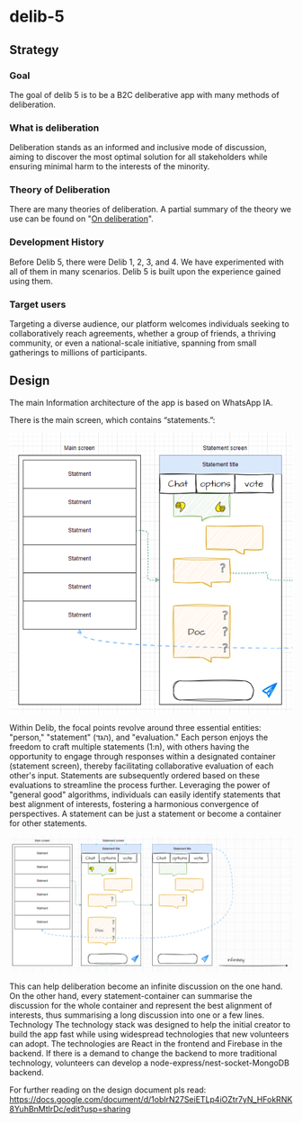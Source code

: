 # delib-5
## Strategy
### Goal
The goal of delib 5 is to be a B2C deliberative app with many methods of deliberation.
### What is deliberation
Deliberation stands as an informed and inclusive mode of discussion, aiming to discover the most optimal solution for all stakeholders while ensuring minimal harm to the interests of the minority.
### Theory of Deliberation
There are many theories of deliberation. A partial summary of the theory we use can be found on "[On deliberation](https://www.delib.org/wiki/index.php/Main_Page)". 

### Development History
Before Delib 5, there were Delib 1, 2, 3, and 4. We have experimented with all of them in many scenarios. Delib 5 is built upon the experience gained using them.
### Target users
Targeting a diverse audience, our platform welcomes individuals seeking to collaboratively reach agreements, whether a group of friends, a thriving community, or even a national-scale initiative, spanning from small gatherings to millions of participants.

## Design
The main Information architecture of the app is based on WhatsApp IA.

There is the main screen, which contains “statements.”:

![Main architecture](https://github.com/delib-org/delib-5/blob/main/DESIGN/imgs/01.png)

Within Delib, the focal points revolve around three essential entities: "person," "statement" (הגד), and "evaluation." Each person enjoys the freedom to craft multiple statements (1:n), with others having the opportunity to engage through responses within a designated container (statement screen), thereby facilitating collaborative evaluation of each other's input. Statements are subsequently ordered based on these evaluations to streamline the process further. Leveraging the power of "general good" algorithms, individuals can easily identify statements that best alignment of interests, fostering a harmonious convergence of perspectives.
A statement can be just a statement or become a container for other statements.

![Infinte deliberation](https://github.com/delib-org/delib-5/blob/main/DESIGN/imgs/02.png)

This can help deliberation become an infinite discussion on the one hand. On the other hand, every statement-container can summarise the discussion for the whole container and represent the best alignment of interests, thus summarising a long discussion into one or a few lines.
Technology
The technology stack was designed to help the initial creator to build the app fast while using widespread technologies that new volunteers can adopt. The technologies are React in the frontend and Firebase in the backend. If there is a demand to change the backend to more traditional technology, volunteers can develop a node-express/nest-socket-MongoDB backend.

For further reading on the design document pls read: https://docs.google.com/document/d/1oblrN27SeiETLp4iOZtr7yN_HFokRNK8YuhBnMtlrDc/edit?usp=sharing


